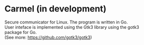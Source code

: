 # Carmel (in development)
Secure communicator for Linux. The program is written in Go.<br>
User inteface is implemented using the Gtk3 library using the gotk3 package for Go.<br> (See more: https://github.com/gotk3/gotk3)
